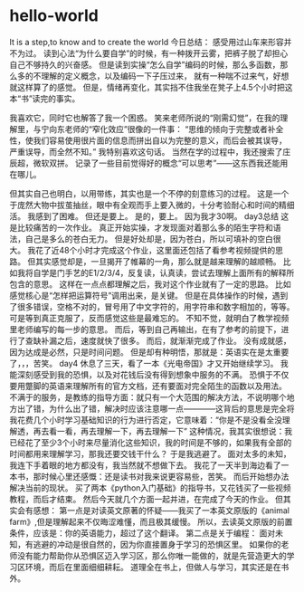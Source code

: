 # hello-world
It is a step,to know and to create the world
今日总结：
感受用过山车来形容并不为过。
读到心法“为什么要自学”的时候，有一种拨开云雾，把裤子脱了却担心自己不够持久的兴奋感。
但是读到实操“怎么自学”编码的时候，那么多函数，那么多的不理解的定义概念，以及编码一下子压过来，
就有一种喘不过来气，好想就这样算了的感觉。
但是，情绪再变化，其实挡不住我坐在凳子上4.5个小时把这本“书”读完的事实。

我喜欢它，同时它也解答了我一个困惑。
笑来老师所说的“刚需幻觉”，在我的理解里，与宁向东老师的“窄化效应”很像的一件事：
“思维的倾向于完整或者补全性，使我们容易使用很片面的信息而拼出自以为完整的意义，而后会被其误导，
严重误导，而全然不知。”
我特别喜欢这句话。
当然在学的过程中，我还搜索了庄辰超，微软双拼。
记录了一些目前觉得好的概念“可以思考”——这东西我还能用在哪儿。

但其实自己也明白，以用带练，其实也是一个不停的刻意练习的过程。
这是一个于庞然大物中拔茧抽丝，眼中有全观而手上要入微的，十分考验耐心和时间的精细活。
我感到了困难。
但还是要上。
是的，要上。
因为我才30啊。
day3总结
这是比较痛苦的一次作业。
真正开始实操，才发现面对着那么多的陌生字符和语法，自己是多么的苍白无力。
但是好处却是，因为苍白，所以可填补的空白很大。
我花了近48个小时才完成这个作业，这里面还包括了看参考视频提供的思路。
但其实感觉却是，一旦揭开了帷幕的一角，那么就是越来理解的越顺畅。
比如我将自学是门手艺的E1/2/3/4，反复读，认真读，尝试去理解上面所有的解释所包含的意思。
这样在一点点都理解之后，我对这个作业就有了一定的思路。
比如感觉核心是“怎样把运算符号”调用出来，是关键。
但是在具体操作的时候，遇到了很多错误，空格不对的，冒号用了中文字符的，用字符串和数字相加的，等等。
可是等到真正克服了，反而感觉这些是最难忘的。
不知不觉，就明白了教学视频里老师编写的每一步的意思。
而后，等到自己再输出，在有了参考的前提下，进行了查缺补漏之后，速度就快了很多。
而后，就渐渐完成了作业。
没有成就感，因为达成是必然，只是时间问题。
但是却有种明悟，那就是：英语实在是太重要了，，，苦笑。
day4
休息了三天，看了一本《光电帝国》才又开始继续学习。
我能深刻感受到我的恐惧，以及对花钱后没有得到想象中服务的不满。
恐惧于不仅要用蹩脚的英语来理解所有的官方文档，还有要面对完全陌生的函数以及用法。
不满于的服务，是教练的指导方面：就只有一个大范围的解决方法，不说明哪个地方出了错，为什么出了错，解决时应该注意哪一点————这背后的意思是完全将我花费几个小时学习基础知识的行为进行否定，它意味着：“你是不是没看全没理解透，再去看一看，再去理解一下，再去理解一下”
这种情况，我其实很想说：我已经花了至少3个小时来尽量消化这些知识，我的时间是不够的，如果我有全部的时间都用来理解学习，那我还要交钱干什么？
于是我逃避了。
面对太多的未知，我连下手着眼的地方都没有，我当然就不想做下去。
我花了一天半到海边看了一本书，那时候心里还感慨：还是读书对我来说更容易些，苦笑。
而后开始想办法解决当前的现状。
买了两本《python入门基础》的指导书，又花钱买了一些视频教程，而后才结束。
然后今天就几个方面一起并进，在完成了今天的作业。
但其实会有感想：
第一点是对读英文原著的怀疑——我买了一本英文原版的《animal farm》,但是理解起来不仅晦涩难懂，而且极其缓慢。
所以，去读英文原版的前置条件，应该是：你的英语能力，超过了这个翻译。
第二点是关于编程：
面对未知，有逃避的冲动是很自然的，因为你直接置身于学习的恐惧区里。
如果你的老师没有能力帮助你从恐惧区迈入学习区，那么你唯一能做的，就是先营造更大的学习区环境，而后在里面细细耕耘。
道理全在书上，但做人与学习，其实还是在书外。